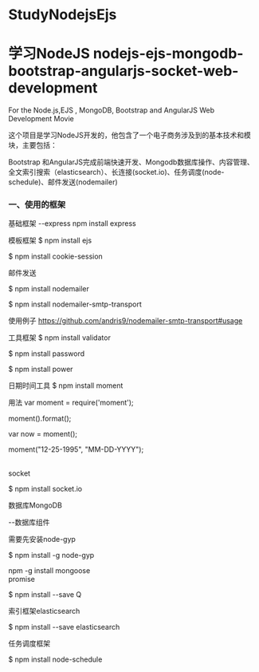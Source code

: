 
# StudyNodejsEjs
学习NodeJS
nodejs-ejs-mongodb-bootstrap-angularjs-socket-web-development
========================================

For the Node.js,EJS , MongoDB, Bootstrap and AngularJS Web Development Movie

这个项目是学习NodeJS开发的，他包含了一个电子商务涉及到的基本技术和模块，主要包括：

   Bootstrap 和AngularJS完成前端快速开发、Mongodb数据库操作、内容管理、全文索引搜索（elasticsearch）、长连接(socket.io)、任务调度(node-schedule)、邮件发送(nodemailer)

### 一、使用的框架

基础框架
--express
npm install express

模板框架
$ npm install ejs

$ npm install cookie-session

邮件发送

$ npm install nodemailer

$ npm install nodemailer-smtp-transport

使用例子
https://github.com/andris9/nodemailer-smtp-transport#usage

工具框架
$ npm install validator

$ npm install password

$ npm install  power    


日期时间工具
$ npm install moment

用法
var moment = require('moment');

moment().format();

var now = moment();

moment("12-25-1995", "MM-DD-YYYY");


<br/>
socket

$ npm install socket.io


数据库MongoDB

--数据库组件

需要先安装node-gyp

$ npm install -g node-gyp

npm -g install mongoose
<br/>
promise

$ npm install --save Q


索引框架elasticsearch

$ npm install --save elasticsearch


任务调度框架

$ npm install node-schedule



